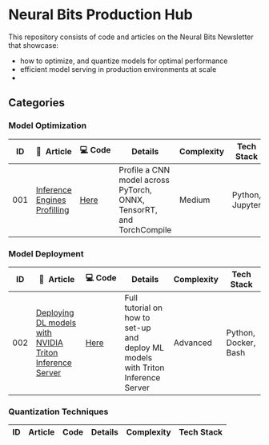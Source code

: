 # Neural Bits Production Hub
This repository consists of code and articles on the Neural Bits Newsletter that showcase:
- how to optimize, and quantize models for optimal performance
- efficient model serving in production environments at scale
- 
## Categories
### Model Optimization
|ID| 📝&nbsp; Article  | 💻&nbsp;Code | Details | Complexity | Tech Stack |
|--|---------|-----------------|---------|------------|----------------------|
|001| [Inference Engines Profilling](https://neuralbits.substack.com/p/3-inference-engines-for-optimal-throughput)| [Here](https://github.com/neural-bits/production-hub/tree/main/001-inference_engines) | Profile a CNN model across PyTorch, ONNX, TensorRT, and TorchCompile | Medium |Python, Jupyter|

### Model Deployment
|ID| 📝&nbsp; Article | 💻&nbsp;Code| Details | Complexity | Tech Stack |
|--|---------|------|---------|------------|----------------------|
|002| [Deploying DL models with NVIDIA Triton Inference Server]()| [Here](https://github.com/neural-bits/production-hub/tree/main/002-triton-server-cnn-deployment) | Full tutorial on how to set-up and deploy ML models with Triton Inference Server | Advanced |Python, Docker, Bash|


### Quantization Techniques
|ID| Article | Code | Details | Complexity | Tech Stack |
|--|---------|------|---------|------------|----------------------|
